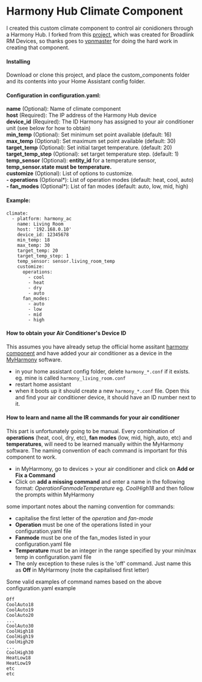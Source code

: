 # Harmony Hub Climate Component

I created this custom climate component to control air conidioners through a Harmony Hub. I forked from this [project](https://github.com/vpnmaster/homeassistant-custom-components), which was created for Broadlink RM Devices, so thanks goes to [vpnmaster](https://github.com/vpnmaster) for doing the hard work in creating that component.

#### Installing
Download or clone this project, and place the custom_components folder and its contents into your Home Assistant config folder.



#### Configuration in configuration.yaml:
**name** (Optional): Name of climate component<br />
**host** (Required): The IP address of the Harmony Hub device<br />
**device_id** (Required): The ID Harmony has assigned to your air conditioner unit (see below for how to obtain)<br />
**min_temp** (Optional): Set minimum set point available (default: 16)<br />
**max_temp** (Optional): Set maximum set point available (default: 30)<br />
**target_temp** (Optional): Set initial target temperature. (default: 20)<br />
**target_temp_step** (Optional): set target temperature step. (default: 1)<br />
**temp_sensor** (Optional): **entity_id** for a temperature sensor, **temp_sensor.state must be temperature.**<br />
**customize** (Optional): List of options to customize.<br />
  **- operations** (Optional*): List of operation modes (default: heat, cool, auto)<br />
  **- fan_modes** (Optional*): List of fan modes (default: auto, low, mid, high)<br />
  
#### Example:
```
climate:
  - platform: harmony_ac
    name: Living Room
    host: '192.168.0.10'
    device_id: 12345678
    min_temp: 18
    max_temp: 30
    target_temp: 20
    target_temp_step: 1
    temp_sensor: sensor.living_room_temp
    customize:
      operations:
        - cool
        - heat
        - dry
        - auto
      fan_modes:
        - auto
        - low
        - mid
        - high
```

#### How to obtain your Air Conditioner's Device ID

This assumes you have already setup the official home assitant [harmony component](https://www.home-assistant.io/components/remote.harmony/) and have added your air conditioner as a device in the [MyHarmony](https://www.myharmony.com) software.
* in your home assistant config folder, delete `harmony_*.conf` if it exists. eg. mine is called `harmony_living_room.conf`
* restart home assistant
* when it boots up it should create a new `harmony_*.conf` file. Open this and find your air conditioner device, it should have an ID number next to it.

#### How to learn and name all the IR commands for your air conditioner
This part is unfortunately going to be manual. Every combination of **operations** (heat, cool, dry, etc), **fan modes** (low, mid, high, auto, etc) and **temperatures**, will need to be learned manually within the MyHarmony software. The naming convention of each command is important for this component to work.

* in MyHarmony, go to devices > your air conditioner and click on **Add or Fix a Command**
* Click on **add a missing command** and enter a name in the following format: *OperationFanmodeTemperature* eg. *CoolHigh18* and then follow the prompts within MyHarmony
    
some important notes about the naming convention for commands:
* capitalise the first letter of the *operation* and *fan-mode*
* **Operation** must be one of the operations listed in your configuration.yaml file
* **Fanmode** must be one of the fan_modes listed in your configuration.yaml file
* **Temperature** must be an integer in the range specified by your min/max temp in configuration.yaml file
* The only exception to these rules is the 'off' command. Just name this as **Off** in MyHarmony (note the capitalised first letter)

Some valid examples of command names based on the above configuration.yaml example
```
Off
CoolAuto18
CoolAuto19
CoolAuto20
...
CoolAuto30
CoolHigh18
CoolHigh19
CoolHigh20
...
CoolHigh30
HeatLow18
HeatLow19
etc
etc 
```
